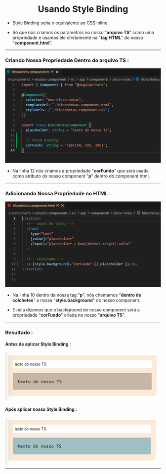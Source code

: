 <h1 align="center">Usando Style Binding</h1>

  - Style Binding seria o equivalente ao CSS inline.
  
  - Só que nós criamos os parametros no nosso "**arquivo TS**" como uma propriedade e usamos ele diretamente na "**tag HTML**" do nosso "**component.html**".

  ___
  <h3>Criando Nossa Propriedade Dentro do arquivo TS :</h3>
  <img src="3-components/img/8-style-binding.png">

  - Na linha 12 nós criamos a propriedade "**corFundo**" que será usada como atributo do nosso component "**p**" dentro do component.html.

  ___
  <h3>Adicionando Nossa Propriedade no HTML :</h3>
  <img src="3-components/img/8.2-style-binding.png">

  - Na linha 10 dentro da nossa tag "**p**", nós chamamos "**dentro de colchetes**" a nossa "**style.background**" do nosso component.

  - E nela dizemos que o background do nosso component será a propriedade "**corFundo**" criada no nosso "**arquivo TS**".

  ___
  <h3>Resultado :</h3>
  <h4>Antes de aplicar Style Binding :</h4>
  <img src="3-components/img/7.2-two-way-data-binding.png">

  <h4>Após aplicar nosso Style Binding :</h4>
  <img src="3-components/img/8.1-style-binding.png">

___
